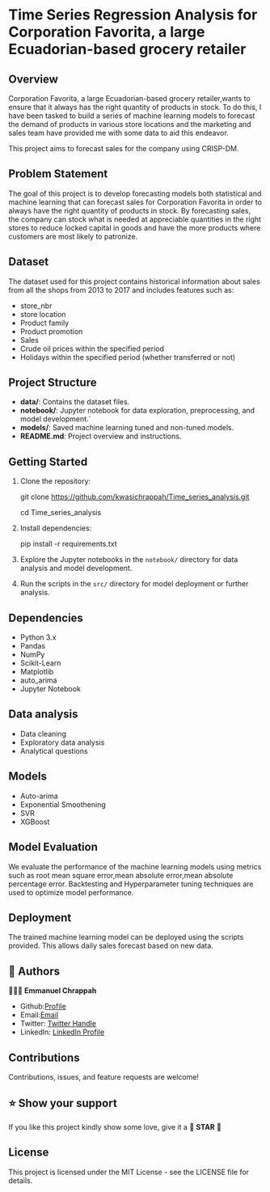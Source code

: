 # Time Series Regression Analysis for Corporation Favorita, a large Ecuadorian-based grocery retailer

## Overview
Corporation Favorita, a large Ecuadorian-based grocery retailer,wants to ensure that it always has the right quantity of products in stock. To do this, I have been tasked to build a series of machine learning models to forecast the demand of products in various store locations and the marketing and sales team have provided me with some data to aid this endeavor. 

This project aims to forecast sales for the company using CRISP-DM.


## Problem Statement
The goal of this project is to develop forecasting models both statistical and machine learning that can forecast sales for Corporation Favorita in order to always have the right quantity of products in stock. By forecasting sales, the company can stock what is needed at appreciable quantities in the right stores to reduce locked capital in goods and have the more products where customers are most likely to patronize.

## Dataset
The dataset used for this project contains historical information about sales from all the shops from 2013 to 2017 and includes features such as:
- store_nbr
- store location
- Product family
- Product promotion
- Sales
- Crude oil prices within the specified period
- Holidays within the specified period (whether transferred or not)

## Project Structure
- **data/**: Contains the dataset files.
- **notebook/**: Jupyter notebook for data exploration, preprocessing, and model development.`
- **models/**: Saved machine learning tuned and non-tuned models.
- **README.md**: Project overview and instructions.

## Getting Started
1. Clone the repository:

   git clone https://github.com/kwasichrappah/Time_series_analysis.git 

   cd Time_series_analysis
2. Install dependencies:

   pip install -r requirements.txt

3. Explore the Jupyter notebooks in the `notebook/` directory for data analysis and model development.
4. Run the scripts in the `src/` directory for model deployment or further analysis.

## Dependencies
- Python 3.x
- Pandas
- NumPy
- Scikit-Learn
- Matplotlib
- auto_arima
- Jupyter Notebook

## Data analysis 
- Data cleaning
- Exploratory data analysis 
- Analytical questions 

## Models
- Auto-arima
- Exponential Smoothening
- SVR 
- XGBoost


## Model Evaluation
We evaluate the performance of the machine learning models using metrics such as root mean square error,mean absolute error,mean absolute percentage error. Backtesting and Hyperparameter tuning techniques are used to optimize model performance.

## Deployment
The trained machine learning model can be deployed using the scripts provided. This allows daily sales forecast based on new data.


<!-- AUTHOR -->

## 👥 Authors <a name="author"></a>

🕵🏽‍♀️ **Emmanuel Chrappah**

-  Github:[Profile](https://github.com/kwasichrappah "Emmanuel Chrappah")
-  Email:[Email](mailto:emmanuel.chrappah@azubiafrica.org?subject=Hi "Hi!")
- Twitter: [Twitter Handle](https://twitter.com/jaychraps)
- LinkedIn: [LinkedIn Profile](https://www.linkedin.com/in/emmanuel-chrappah-61115813b/)


##  Contributions 

Contributions, issues, and feature requests are welcome!


## ⭐️ Show your support
If you like this project kindly show some love, give it a 🌟 **STAR** 🌟

## License
This project is licensed under the MIT License - see the LICENSE file for details.




